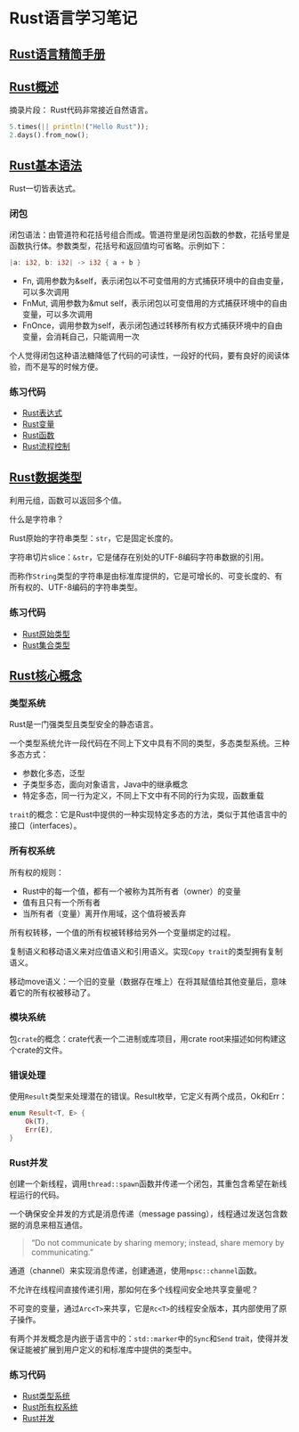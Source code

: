 # Rust语言学习笔记

## [Rust语言精简手册](https://lester123.gitbook.io/rust/)

## [Rust概述](https://mp.weixin.qq.com/s/raM8bpGFIukWVNcR2G4pmw)

摘录片段：
Rust代码非常接近自然语言。

```Rust
5.times(|| println!("Hello Rust"));
2.days().from_now();
```
## [Rust基本语法](https://mp.weixin.qq.com/s/okwXAj6eqB31R5mYmaqKZQ)

Rust一切皆表达式。

### 闭包

闭包语法：由管道符和花括号组合而成。管道符里是闭包函数的参数，花括号里是函数执行体。参数类型，花括号和返回值均可省略。示例如下：

```Rust
|a: i32, b: i32| -> i32 { a + b }
```

* Fn, 调用参数为&self，表示闭包以不可变借用的方式捕获环境中的自由变量，可以多次调用
* FnMut, 调用参数为&mut self，表示闭包以可变借用的方式捕获环境中的自由变量，可以多次调用
* FnOnce，调用参数为self，表示闭包通过转移所有权方式捕获环境中的自由变量，会消耗自己，只能调用一次

个人觉得闭包这种语法糖降低了代码的可读性，一段好的代码，要有良好的阅读体验，而不是写的时候方便。

### 练习代码

* [Rust表达式](https://github.com/lesterli/rust-practice/blob/master/simple/src/statement.rs)
* [Rust变量](https://github.com/lesterli/rust-practice/blob/master/simple/src/variable.rs)
* [Rust函数](https://github.com/lesterli/rust-practice/blob/master/simple/src/function.rs)
* [Rust流程控制](https://github.com/lesterli/rust-practice/blob/master/simple/src/control_flow.rs)

## [Rust数据类型](https://mp.weixin.qq.com/s/wSqRC-h-RsiNbUuPNVaLMw)

利用元组，函数可以返回多个值。

什么是字符串？

Rust原始的字符串类型：`str`，它是固定长度的。

字符串切片slice：`&str`，它是储存在别处的UTF-8编码字符串数据的引用。

而称作`String`类型的字符串是由标准库提供的，它是可增长的、可变长度的、有所有权的、UTF-8编码的字符串类型。

### 练习代码

* [Rust原始类型](https://github.com/lesterli/rust-practice/blob/master/simple/src/primitives.rs)
* [Rust集合类型](https://github.com/lesterli/rust-practice/blob/master/simple/src/collections.rs)

## [Rust核心概念](https://mp.weixin.qq.com/s/BqtbSUkOZ-DSbv3Mt2UdrQ)

### 类型系统

Rust是一门强类型且类型安全的静态语言。

一个类型系统允许一段代码在不同上下文中具有不同的类型，多态类型系统。三种多态方式：

* 参数化多态，泛型
* 子类型多态，面向对象语言，Java中的继承概念
* 特定多态，同一行为定义，不同上下文中有不同的行为实现，函数重载

`trait`的概念：它是Rust中提供的一种实现特定多态的方法，类似于其他语言中的接口（interfaces）。

### 所有权系统

所有权的规则：

* Rust中的每一个值，都有一个被称为其所有者（owner）的变量
* 值有且只有一个所有者
* 当所有者（变量）离开作用域，这个值将被丢弃

所有权转移，一个值的所有权被转移给另外一个变量绑定的过程。

复制语义和移动语义来对应值语义和引用语义。实现`Copy trait`的类型拥有复制语义。

移动move语义：一个旧的变量（数据存在堆上）在将其赋值给其他变量后，意味着它的所有权被移动了。

### 模块系统

包`crate`的概念：crate代表一个二进制或库项目，用crate root来描述如何构建这个crate的文件。

### 错误处理

使用`Result`类型来处理潜在的错误。Result枚举，它定义有两个成员，Ok和Err：

```Rust
enum Result<T, E> {
    Ok(T),
    Err(E),
}
```
### Rust并发

创建一个新线程，调用`thread::spawn`函数并传递一个闭包，其重包含希望在新线程运行的代码。

一个确保安全并发的方式是消息传递（message passing），线程通过发送包含数据的消息来相互通信。

> “Do not communicate by sharing memory; instead, share memory by communicating.”

通道（channel）来实现消息传递，创建通道，使用`mpsc::channel`函数。

不允许在线程间直接传递引用，那如何在多个线程间安全地共享变量呢？

不可变的变量，通过`Arc<T>`来共享，它是`Rc<T>`的线程安全版本，其内部使用了原子操作。

有两个并发概念是内嵌于语言中的：`std::marker`中的`Sync`和`Send` trait，使得并发保证能被扩展到用户定义的和标准库中提供的类型中。

### 练习代码

* [Rust类型系统](https://github.com/lesterli/rust-practice/blob/master/simple/src/generics_trait.rs)
* [Rust所有权系统]()
* [Rust并发](https://github.com/lesterli/rust-practice/blob/master/head-first/std-marker/example_Send_Sync.rs)
